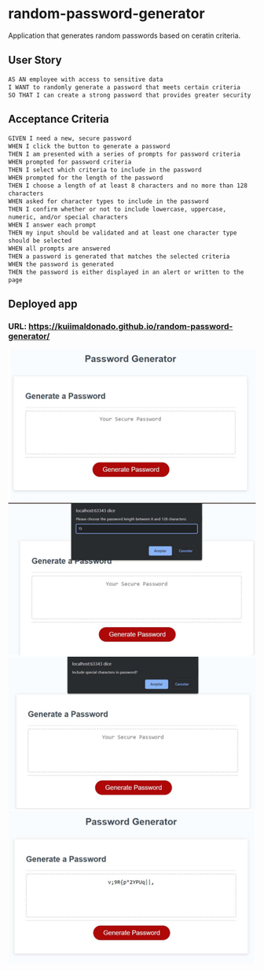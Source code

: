 # random-password-generator
Application that generates random passwords based on ceratin criteria.

## User Story

```
AS AN employee with access to sensitive data
I WANT to randomly generate a password that meets certain criteria
SO THAT I can create a strong password that provides greater security
```

## Acceptance Criteria

```
GIVEN I need a new, secure password
WHEN I click the button to generate a password
THEN I am presented with a series of prompts for password criteria
WHEN prompted for password criteria
THEN I select which criteria to include in the password
WHEN prompted for the length of the password
THEN I choose a length of at least 8 characters and no more than 128 characters
WHEN asked for character types to include in the password
THEN I confirm whether or not to include lowercase, uppercase, numeric, and/or special characters
WHEN I answer each prompt
THEN my input should be validated and at least one character type should be selected
WHEN all prompts are answered
THEN a password is generated that matches the selected criteria
WHEN the password is generated
THEN the password is either displayed in an alert or written to the page
```

## Deployed app

### URL: https://kuiimaldonado.github.io/random-password-generator/

![Password Generator application](assets/images/password_generator.jpg)
![Password Generator length criteria](assets/images/password_len.jpg)
![Password Generator characters criteria](assets/images/password_criteria.jpg)
![Generated password by the Password Generator application](assets/images/generated_password.jpg)
